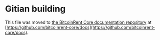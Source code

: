 Gitian building
================

This file was moved to [the BitcoinRent Core documentation repository](https://github.com/bitcoinrent-core/docs/blob/master/gitian-building.md) at [https://github.com/bitcoinrent-core/docs](https://github.com/bitcoinrent-core/docs).
